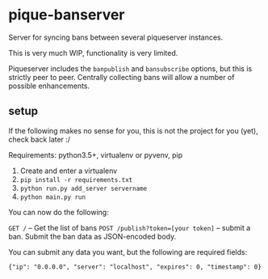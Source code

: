# pique-banserver
Server for syncing bans between several piqueserver instances.

This is very much WIP, functionality is very limited.

Piqueserver includes the `banpublish` and `bansubscribe` options, but this is strictly peer to peer. Centrally collecting bans will
allow a number of possible enhancements.

## setup
If the following makes no sense for you, this is not the project for you (yet), check back later :/

Requirements: python3.5+, virtualenv or pyvenv, pip

1. Create and enter a virtualenv
2. `pip install -r requirements.txt`
3. `python run.py add_server servername`
4. `python main.py run`

You can now do the following:

`GET /` – Get the list of bans
`POST /publish?token=[your token]` – submit a ban. Submit the ban data as JSON-encoded body.

You can submit any data you want, but the following are required fields:
```
{"ip": "0.0.0.0", "server": "localhost", "expires": 0, "timestamp": 0}
```
